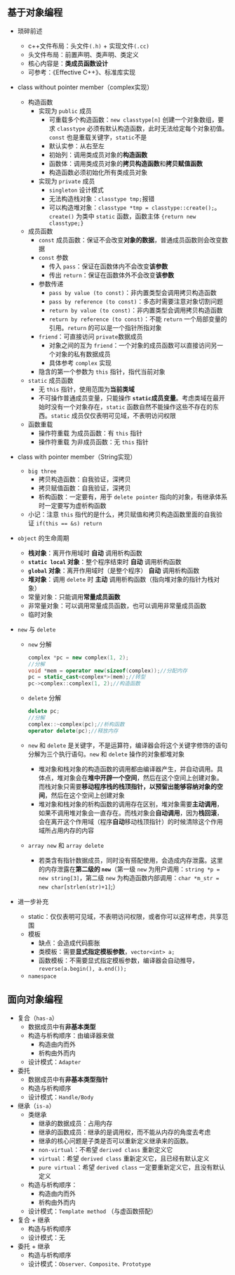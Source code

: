 ## 基于对象编程

- 琐碎前述
  - c++文件布局：头文件`(.h)` + 实现文件`(.cc)`
  - 头文件布局：前置声明、类声明、类定义
  - 核心内容是：**类成员函数设计**
  - 可参考：《Effective C++》、标准库实现

- class without pointer member（complex实现）
  - 构造函数
    - 实现为 `public` 成员
      - 可重载多个构造函数：`new classtype[n]` 创建一个对象数组，要求 `classtype` 必须有默认构造函数，此时无法给定每个对象初值。`const` 也是重载关键字，`static`不是
      - 默认实参：从右至左
      - 初始列：调用类成员对象的**构造函数**
      - 函数体：调用类成员对象的**拷贝构造函数**和**拷贝赋值函数**
      - 构造函数必须初始化所有类成员对象
    - 实现为 `private` 成员
      - `singleton` 设计模式
      - 无法构造栈对象：`classtype tmp;`报错
      - 可以构造堆对象：`classtype *tmp = classtype::create();`。`create()` 为类中 `static` 函数，函数主体 `{return new classtype;}`
  - 成员函数
    - `const` 成员函数：保证不会改变**对象的数据**，普通成员函数则会改变数据
    - `const` 参数
      - 传入 `pass`：保证在函数体内不会改变**该参数**
      - 传出 `return`：保证在函数体外不会改变**该参数**
    - 参数传递
      - `pass by value (to const)`：非内置类型会调用拷贝构造函数
      - `pass by reference (to const)`：多态时需要注意对象切割问题
      - `return by value (to const)`：非内置类型会调用拷贝构造函数
      - `return by reference (to const)`：不能 `return` 一个局部变量的引用。`return` 的可以是一个指针所指对象
    - `friend`：可直接访问 `private`数据成员
      - 对象之间的互为 `friend`：一个对象的成员函数可以直接访问另一个对象的私有数据成员
      - 具体参考 `complex` 实现
    - 隐含的第一个参数为 `this` 指针，指代当前对象
  - `static` 成员函数
    - 无 `this` 指针，使用范围为**当前类域**
    - 不可操作普通成员变量，只能操作 **`static`成员变量**。考虑类域在最开始时没有一个对象存在，`static` 函数自然不能操作这些不存在的东西。`static` 成员仅仅表明可见域，不表明访问权限
  - 函数重载
    - 操作符重载 为成员函数：有 `this` 指针
    - 操作符重载 为非成员函数：无 `this` 指针

- class with pointer member（String实现）
  - `big three`
    - 拷贝构造函数：自我验证，深拷贝
    - 拷贝赋值函数：自我验证，深拷贝
    - 析构函数：一定要有，用于 `delete pointer` 指向的对象，有继承体系时一定要写为虚析构函数
  - 小记：注意 `this` 指代的是什么，拷贝赋值和拷贝构造函数里面的自我验证 `if(this == &s) return`

- `object` 的生命周期
  - **栈对象**：离开作用域时 **自动** 调用析构函数
  - **`static local` 对象**：整个程序结束时 **自动** 调用析构函数
  - **`global` 对象**：离开作用域时（是整个程序） **自动** 调用析构函数
  - **堆对象**：调用 `delete` 时 **主动** 调用析构函数（指向堆对象的指针为栈对象）
  - 常量对象：只能调用**常量成员函数**
  - 非常量对象：可以调用常量成员函数，也可以调用非常量成员函数
  - 临时对象

- `new` 与 `delete`
  - `new` 分解

    ```C++
    complex *pc = new complex(1, 2);
    //分解
    void *mem = operator new(sizeof(complex));//分配内存
    pc = static_cast<complex*>(mem);//转型
    pc->complex::complex(1, 2);//构造函数
    ```
  
  - `delete` 分解

    ```C++
    delete pc;
    //分解
    complex::~complex(pc);//析构函数
    operator delete(pc);//释放内存
    ```

  - `new` 和 `delete` 是关键字，不是运算符，编译器会将这个关键字修饰的语句分解为三个执行语句。`new` 和 `delete` 操作的对象都堆对象
    - 堆对象和栈对象的构造函数的调用都由编译器产生，并自动调用。具体点，堆对象会在**堆中开辟一个空间**，然后在这个空间上创建对象。而栈对象只需要**移动程序栈的栈顶指针，以预留出能够容纳对象的空间**，然后在这个空间上创建对象
    - 堆对象和栈对象的析构函数的调用存在区别，堆对象需要**主动调用**，如果不调用堆对象会一直存在。而栈对象会**自动调用**，因为**栈回滚**，会在离开这个作用域（程序**自动**移动栈顶指针）的时候清除这个作用域所占用内存的内容
  - `array new` 和 `array delete`
    - 若类含有指针数据成员，同时没有搭配使用，会造成内存泄露。这里的内存泄露在**第二级的 `new`**（第一级 `new` 为用户调用：`string *p = new string[3]`，第二级 `new` 为构造函数内部调用：`char *m_str = new char[strlen(str)+1]`;）

- 进一步补充
  - static：仅仅表明可见域，不表明访问权限，或者你可以这样考虑，共享范围
  - 模板
    - 缺点：会造成代码膨胀
    - 类模板：需要**显式指定模板参数**，`vector<int> a;`
    - 函数模板：不需要显式指定模板参数，编译器会自动推导，`reverse(a.begin(), a.end());`
  - `namespace`

## 面向对象编程

- 复合（`has-a`）
  - 数据成员中有**非基本类型**
  - 构造与析构顺序：由编译器来做
    - 构造由内而外
    - 析构由外而内
  - 设计模式：`Adapter`
- 委托
  - 数据成员中有**非基本类型指针**
  - 构造与析构顺序
  - 设计模式：`Handle/Body`
- 继承（`is-a`）
  - 类继承
    - 继承的数据成员：占用内存
    - 继承的函数成员：继承的是调用权，而不能从内存的角度去考虑
    - 继承的核心问题是子类是否可以重新定义继承来的函数。
    - `non-virtual`：不希望 `derived class` 重新定义它
    - `virtual`：希望 `derived class` 重新定义它，且已经有默认定义
    - `pure virtual`：希望 `derived class` 一定要重新定义它，且没有默认定义
  - 构造与析构顺序：
    - 构造由内而外
    - 析构由外而内
  - 设计模式：`Template method` （与虚函数搭配）
- 复合 + 继承
  - 构造与析构顺序
  - 设计模式：无
- 委托 + 继承
  - 构造与析构顺序
  - 设计模式：`Observer、Composite、Prototype`
